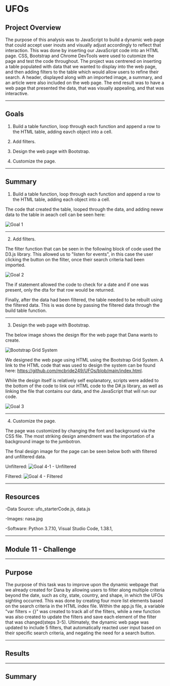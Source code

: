 # **UFOs**

## **Project Overview**

The purpose of this analysis was to JavaScript to build a dynamic web page that could accept user inouts and visually adjust accordingly to reflect that interaction. This was done by inserting our JavaScript code into an HTML page. CSS, Bootstrap and Chrome DevTools were used to cutomize the page and test the code throughout. The project was centrered on inserting a table populated with data that we wanted to display into the web page, and then adding filters to the table which would allow users to refine their search. A header, displayed along with an imported image, a summary, and an article were also included on the web page. The end result was to have a web page that presented the data, that was visually appealing, and that was interactive.  

---------------------------------------------------------------------------------------------------------------------------------------------------------------------------------

## **Goals**

1. Build a table function, loop through each function and append a row to the HTML table, adding eavch object into a cell.

2. Add filters.

3. Design the web page with Bootstrap.

4. Customize the page.




---------------------------------------------------------------------------------------------------------------------------------------------------------------------------------

## **Summary**

1. Build a table function, loop through each function and append a row to the HTML table, adding each object into a cell.

The code that created the table, looped through the data, and adding neww data to the table in aeach cell can be seen here:   

![Goal 1](https://user-images.githubusercontent.com/92111396/149159404-704f3867-46e4-4f9c-a6b3-783eca77a66f.PNG)


---------------------------------------------------------------------------------------------------------------------------------------------------------------------------------

2. Add filters.

The filter function that can be seen in the following block of code used the D3.js library. This allowed us to "listen for events", in this case the user clicking the button on the filter, once their search criteria had been imported.  

![Goal 2](https://user-images.githubusercontent.com/92111396/149160157-38251ab3-0501-4a6a-85cf-bc450ffca34f.PNG)

The if statement allowed the code to check for a date and if one was present, only the dta for that row would be returned. 

Finally, after the data had been filtered, the table needed to be rebuilt using the filtered data. This is was done by passing the filtered data through the build table function. 

---------------------------------------------------------------------------------------------------------------------------------------------------------------------------------

3. Design the web page with Bootstrap.

The below image shows the design ffor the web page that Dana wants to create.

![Bootstrap Grid System](https://user-images.githubusercontent.com/92111396/149162066-77cdc051-3fc7-49ef-998a-ead85c52f839.png)

We designed the web page using HTML using the Bootstrap Grid System. A link to the HTML code that was used to design the system can be found here: https://github.com/mcbride249/UFOs/blob/main/index.html.

While the design itself is relatively self explanatory, scripts were added to the bottom of the code to link our HTML code to the D#.js library, as well as linking the file that contains our data, and the JavaScript that will run our code. 

![Goal 3](https://user-images.githubusercontent.com/92111396/149163577-d650265b-5c2e-47fa-9933-75c98c8585e6.PNG)

---------------------------------------------------------------------------------------------------------------------------------------------------------------------------------

4. Customize the page.

The page was customized by changing the font and background via the CSS file. The most striking design amendment was the importation of a background image to the jumbotron.

The final design image for the page can be seen below both with filtered and unfiltered data.

Unfiltered:
![Goal 4-1 - Unfiltered](https://user-images.githubusercontent.com/92111396/149165506-4b75501a-2eb0-40d5-af58-1963f924f641.PNG)


Filtered:
![Goal 4 - Filtered](https://user-images.githubusercontent.com/92111396/149165483-a5327a4a-1107-4ded-a437-b03164d7d621.PNG)


---------------------------------------------------------------------------------------------------------------------------------------------------------------------------------

## **Resources**

-Data Source: ufo_starterCode.js, data.js

-Images: nasa.jpg

-Software: Python 3.7.10, Visual Studio Code, 1.38.1, 

---------------------------------------------------------------------------------------------------------------------------------------------------------------------------------

## **Module 11 - Challenge** 

---------------------------------------------------------------------------------------------------------------------------------------------------------------------------------

## **Purpose**

The purpose of this task was to improve upon the dynamic webpage that we already created for Dana by allowing users to filter along multiple criteria beyond the date, such as city, state, country, and shape, in which the UFOs sighting occurred. This was done by creating four more list elements based on the search criteria in the HTML index file. Within the app.js file, a variable "var filters = {}" was created to track all of the filters, while a new function was also created to update the filters and save each element of the filter that was changed(steps 3-5). Ultimately, the dynamic web page was updated to include 5 filters, that automatically reacted user input based on their specific search criteria, and negating the need for a search button.     

---------------------------------------------------------------------------------------------------------------------------------------------------------------------------------

## **Results**














---------------------------------------------------------------------------------------------------------------------------------------------------------------------------------

## **Summary**









